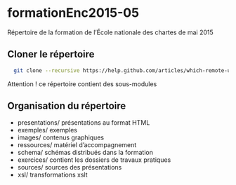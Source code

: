 # formationEnc2015-05

Répertoire de la formation de l’École nationale des chartes de mai 2015

## Cloner le répertoire

```bash
  git clone --recursive https://help.github.com/articles/which-remote-url-should-i-use#cloning-with-ssh # cloner le répertoire en mettant à jour les sous-modules
```
Attention ! ce répertoire contient des sous-modules

## Organisation du répertoire
- presentations/ présentations au format HTML
- exemples/ exemples
- images/ contenus graphiques
- ressources/ matériel d’accompagnement
- schema/ schémas distribués dans la formation
- exercices/ contient les dossiers de travaux pratiques
- sources/ sources des présentations
- xsl/ transformations xslt

